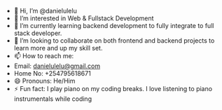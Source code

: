 - 👋 Hi, I’m @danielulelu
- 👀 I’m interested in Web & Fullstack Development
- 🌱 I’m currently learning backend development to fully integrate to full stack developer. 
- 💞️ I’m looking to collaborate on both frontend and backend projects to learn more and up my skill set. 
- 📫 How to reach me:
- Email: danielulelu@gmail.com
- Home No: +254795618671
- 😄 Pronouns: He/Him
- ⚡ Fun fact: I play piano on my coding breaks. I love listening to piano instrumentals while coding

<!---
danielulelu/danielulelu is a ✨ special ✨ repository because its `README.md` (this file) appears on your GitHub profile.
You can click the Preview link to take a look at your changes.
--->
